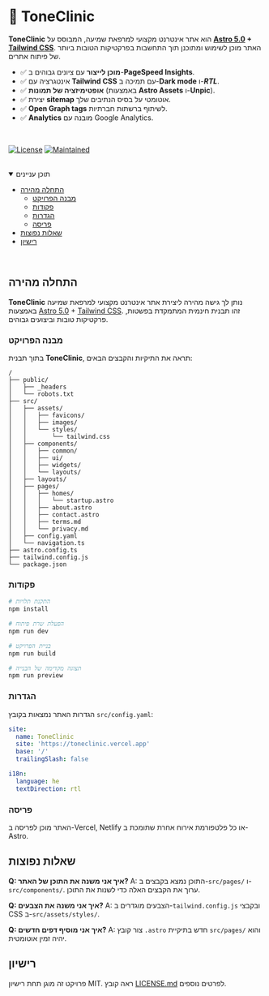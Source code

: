 # 🏥 ToneClinic

**ToneClinic** הוא אתר אינטרנט מקצועי למרפאת שמיעה, המבוסס על **[Astro 5.0](https://astro.build/) + [Tailwind CSS](https://tailwindcss.com/)**. האתר מוכן לשימוש ומתוכנן תוך התחשבות בפרקטיקות הטובות ביותר של פיתוח אתרים.

- ✅ **מוכן לייצור** עם ציונים גבוהים ב-**PageSpeed Insights**.
- ✅ אינטגרציה עם **Tailwind CSS** עם תמיכה ב-**Dark mode** ו-**_RTL_**.
- ✅ **אופטימיזציה של תמונות** (באמצעות **Astro Assets** ו-**Unpic**).
- ✅ יצירת **sitemap** אוטומטי על בסיס הנתיבים שלך.
- ✅ **Open Graph tags** לשיתוף ברשתות חברתיות.
- ✅ **Analytics** מובנה עם Google Analytics.

<br>

[![License](https://img.shields.io/github/license/onwidget/astrowind?style=flat-square&color=dddddd&labelColor=000000)](https://github.com/onwidget/astrowind/blob/main/LICENSE.md)
[![Maintained](https://img.shields.io/badge/maintained%3F-yes-brightgreen.svg?style=flat-square)](https://github.com/onwidget)

<br>

<details open>
<summary>תוכן עניינים</summary>

- [התחלה מהירה](#התחלה-מהירה)
  - [מבנה הפרויקט](#מבנה-הפרויקט)
  - [פקודות](#פקודות)
  - [הגדרות](#הגדרות)
  - [פריסה](#פריסה)
- [שאלות נפוצות](#שאלות-נפוצות)
- [רישיון](#רישיון)

</details>

<br>

## התחלה מהירה

**ToneClinic** נותן לך גישה מהירה ליצירת אתר אינטרנט מקצועי למרפאת שמיעה באמצעות [Astro 5.0](https://astro.build/) + [Tailwind CSS](https://tailwindcss.com/). זהו תבנית חינמית המתמקדת בפשטות, פרקטיקות טובות וביצועים גבוהים.

### מבנה הפרויקט

בתוך תבנית **ToneClinic**, תראה את התיקיות והקבצים הבאים:

```
/
├── public/
│   ├── _headers
│   └── robots.txt
├── src/
│   ├── assets/
│   │   ├── favicons/
│   │   ├── images/
│   │   └── styles/
│   │       └── tailwind.css
│   ├── components/
│   │   ├── common/
│   │   ├── ui/
│   │   ├── widgets/
│   │   └── layouts/
│   ├── layouts/
│   ├── pages/
│   │   ├── homes/
│   │   │   └── startup.astro
│   │   ├── about.astro
│   │   ├── contact.astro
│   │   ├── terms.md
│   │   └── privacy.md
│   ├── config.yaml
│   └── navigation.ts
├── astro.config.ts
├── tailwind.config.js
└── package.json
```

### פקודות

```bash
# התקנת תלויות
npm install

# הפעלת שרת פיתוח
npm run dev

# בניית הפרויקט
npm run build

# תצוגה מקדימה של הבנייה
npm run preview
```

### הגדרות

הגדרות האתר נמצאות בקובץ `src/config.yaml`:

```yaml
site:
  name: ToneClinic
  site: 'https://toneclinic.vercel.app'
  base: '/'
  trailingSlash: false

i18n:
  language: he
  textDirection: rtl
```

### פריסה

האתר מוכן לפריסה ב-Vercel, Netlify או כל פלטפורמת אירוח אחרת שתומכת ב-Astro.

## שאלות נפוצות

**Q: איך אני משנה את התוכן של האתר?**
A: התוכן נמצא בקבצים ב-`src/pages/` ו-`src/components/`. ערוך את הקבצים האלה כדי לשנות את התוכן.

**Q: איך אני משנה את הצבעים?**
A: הצבעים מוגדרים ב-`tailwind.config.js` ובקבצי CSS ב-`src/assets/styles/`.

**Q: איך אני מוסיף דפים חדשים?**
A: צור קובץ `.astro` חדש בתיקיית `src/pages/` והוא יהיה זמין אוטומטית.

## רישיון

פרויקט זה מוגן תחת רישיון MIT. ראה קובץ [LICENSE.md](LICENSE.md) לפרטים נוספים.
